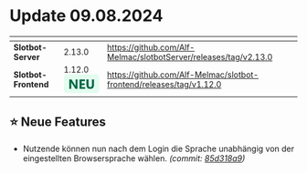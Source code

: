 # Update 09.08.2024

<table data-card-size="large" data-view="cards"><thead><tr><th></th><th></th><th data-hidden data-card-target data-type="content-ref"></th></tr></thead><tbody><tr><td><strong>Slotbot-Server</strong></td><td>2.13.0</td><td><a href="https://github.com/Alf-Melmac/slotbotServer/releases/tag/v2.13.0">https://github.com/Alf-Melmac/slotbotServer/releases/tag/v2.13.0</a></td></tr><tr><td><strong>Slotbot-Frontend</strong></td><td>1.12.0 <img src="../../.gitbook/assets/Badge-New.png" alt="Neu" data-size="line"></td><td><a href="https://github.com/Alf-Melmac/slotbot-frontend/releases/tag/v1.12.0">https://github.com/Alf-Melmac/slotbot-frontend/releases/tag/v1.12.0</a></td></tr></tbody></table>

## ⭐ Neue Features

* Nutzende können nun nach dem Login die Sprache unabhängig von der eingestellten Browsersprache wählen. _(commit:_ [_85d318a9_](https://github.com/Alf-Melmac/slotbot-frontend/commit/85d318a978cd5dfb46be9455c22c19ad4d5d65a2)_)_
